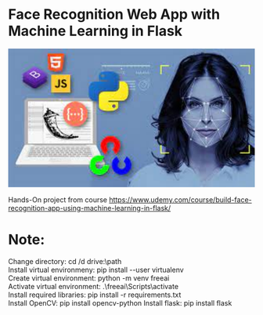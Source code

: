# Face Recognition Web App with Machine Learning in Flask

<p align="center"><img src="https://github.com/RIT-MESH/Machine-learning-projects/blob/main/1%20Face%20Recognition%20Web%20App%20with%20Machine%20Learning%20in%20Flask/Face%20Recognition%20Web%20App%20with%20Machine%20Learning%20in%20Flask.jpg?raw=true"alt="drawing" width="600"/>
</p>

Hands-On project from course https://www.udemy.com/course/build-face-recognition-app-using-machine-learning-in-flask/
# Note:

Change directory: cd /d drive:\path\
Install virtual environmeny: pip install --user virtualenv\
Create virtual environment: python -m venv freeai\
Activate virtual environment: .\freeai\Scripts\activate\
Install required libraries: pip install -r requirements.txt\
Install OpenCV: pip install opencv-python
Install flask: pip install flask
